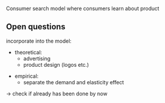 Consumer search model where consumers learn about product


## Open questions
incorporate into the model:
+ theoretical:
	* advertising
	* product design (logos etc.)
* empirical:
	* separate the demand and elasticity effect

-> check if already has been done by now